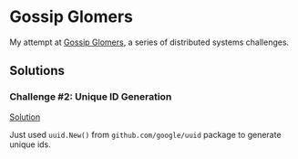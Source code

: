 # Gossip Glomers

My attempt at [Gossip Glomers](https://fly.io/dist-sys/), a series of distributed systems challenges.

## Solutions

### Challenge #2: Unique ID Generation

[Solution](02-unique-id-generation/main.go)

Just used `uuid.New()` from `github.com/google/uuid` package to generate unique ids.